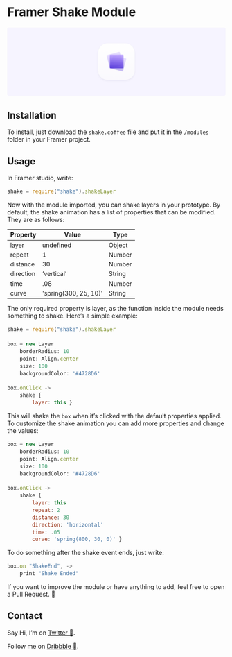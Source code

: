 # Framer Shake Module
![](icon_header.png)

## Installation
To install, just download the `shake.coffee` file and put it in the `/modules` folder in your Framer project. 

## Usage
In Framer studio, write:
```javascript
shake = require("shake").shakeLayer
```

Now with the module imported, you can shake layers in your prototype. By default, the shake animation has a list of properties that can be modified. They are as follows:

| Property | Value | Type
| ------------- | ------------- | ------------- |
| layer | undefined | Object |
| repeat | 1 | Number |
| distance | 30 | Number |
| direction | ‘vertical’ | String |
| time | .08 | Number |
| curve | 'spring(300, 25, 10)' | String |

The only required property is layer, as the function inside the module needs something to shake. Here’s a simple example:

```javascript
shake = require("shake").shakeLayer

box = new Layer
	borderRadius: 10
	point: Align.center
	size: 100
	backgroundColor: '#4728D6'

box.onClick ->
	shake {
		layer: this }
```

This will shake the `box` when it’s clicked with the default properties applied.
To customize the shake animation you can add more properties and change the values:

```javascript
box = new Layer
	borderRadius: 10
	point: Align.center
	size: 100
	backgroundColor: '#4728D6'

box.onClick ->
	shake {
		layer: this
		repeat: 2
		distance: 30
		direction: 'horizontal'
		time: .05
		curve: 'spring(800, 30, 0)' }
```

To do something after the shake event ends, just write:

```javascript
box.on "ShakeEnd", ->
	print "Shake Ended"
```

If you want to improve the module or have anything to add, feel free to open a Pull Request. 🙂

## Contact
Say Hi, I’m on <a href="https://twitter.com/johnmpsherwin">Twitter 👋</a>.

Follow me on <a href="https://dribbble.com/johnsherwin">Dribbble 🏀</a>.

